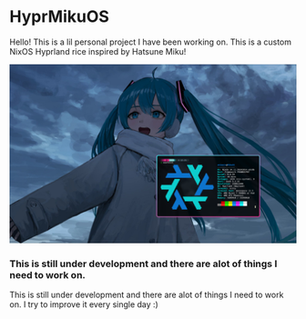 # HyprMikuOS

Hello! This is a lil personal project I have been working on. This is a custom NixOS Hyprland rice inspired by Hatsune Miku!


![Hatsune Miku!](./miku.png)

### This is still under development and there are alot of things I need to work on. 

This is still under development and there are alot of things I need to work on. I try to improve it every single day :)